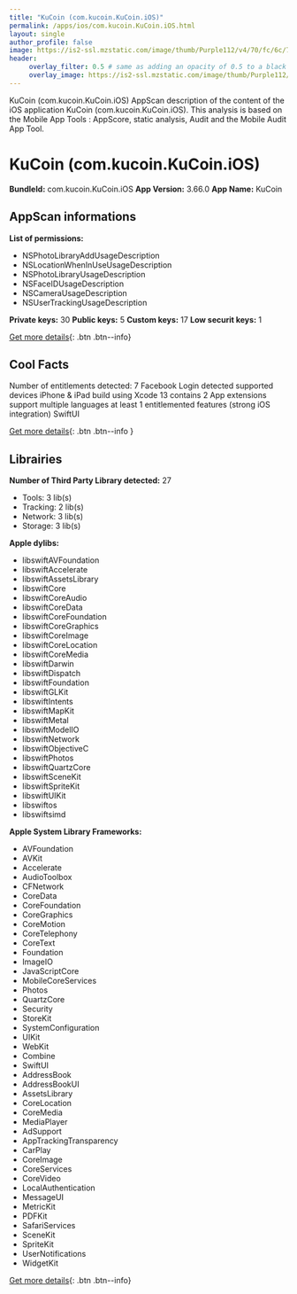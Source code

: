 ```yaml
---
title: "KuCoin (com.kucoin.KuCoin.iOS)"
permalink: /apps/ios/com.kucoin.KuCoin.iOS.html
layout: single
author_profile: false
image: https://is2-ssl.mzstatic.com/image/thumb/Purple112/v4/70/fc/6c/70fc6c44-f2a5-00cc-7556-700a3ad9f28b/AppIcon-0-0-1x_U007emarketing-0-0-0-7-0-0-sRGB-0-0-0-GLES2_U002c0-512MB-85-220-0-0.png/512x512bb.jpg
header: 
     overlay_filter: 0.5 # same as adding an opacity of 0.5 to a black background
     overlay_image: https://is2-ssl.mzstatic.com/image/thumb/Purple112/v4/70/fc/6c/70fc6c44-f2a5-00cc-7556-700a3ad9f28b/AppIcon-0-0-1x_U007emarketing-0-0-0-7-0-0-sRGB-0-0-0-GLES2_U002c0-512MB-85-220-0-0.png/512x512bb.jpg
---
```

KuCoin (com.kucoin.KuCoin.iOS) AppScan description of the content of the iOS application KuCoin (com.kucoin.KuCoin.iOS). This analysis is based on the Mobile App Tools : AppScore, static analysis, Audit and the Mobile Audit App Tool.

# KuCoin (com.kucoin.KuCoin.iOS)

**BundleId:** com.kucoin.KuCoin.iOS
**App Version:** 3.66.0
**App Name:** KuCoin


## AppScan informations 

**List of permissions:** 
- NSPhotoLibraryAddUsageDescription
- NSLocationWhenInUseUsageDescription
- NSPhotoLibraryUsageDescription
- NSFaceIDUsageDescription
- NSCameraUsageDescription
- NSUserTrackingUsageDescription
  
  
**Private keys:** 30
**Public keys:** 5
**Custom keys:** 17
**Low securit keys:** 1
  
[Get more details](/pricing.html){: .btn .btn--info}

## Cool Facts

Number of entitlements detected: 7
Facebook Login detected
supported devices iPhone & iPad
build using Xcode 13
contains 2 App extensions
support multiple languages
at least 1 entitlemented features (strong iOS integration)
SwiftUI
  
[Get more details](/pricing.html){: .btn .btn--info }

## Librairies 
**Number of Third Party Library detected:** 27
- Tools: 3 lib(s)
- Tracking: 2 lib(s)
- Network: 3 lib(s)
- Storage: 3 lib(s)


**Apple dylibs:**
- libswiftAVFoundation
- libswiftAccelerate
- libswiftAssetsLibrary
- libswiftCore
- libswiftCoreAudio
- libswiftCoreData
- libswiftCoreFoundation
- libswiftCoreGraphics
- libswiftCoreImage
- libswiftCoreLocation
- libswiftCoreMedia
- libswiftDarwin
- libswiftDispatch
- libswiftFoundation
- libswiftGLKit
- libswiftIntents
- libswiftMapKit
- libswiftMetal
- libswiftModelIO
- libswiftNetwork
- libswiftObjectiveC
- libswiftPhotos
- libswiftQuartzCore
- libswiftSceneKit
- libswiftSpriteKit
- libswiftUIKit
- libswiftos
- libswiftsimd


**Apple System Library Frameworks:**
- AVFoundation
- AVKit
- Accelerate
- AudioToolbox
- CFNetwork
- CoreData
- CoreFoundation
- CoreGraphics
- CoreMotion
- CoreTelephony
- CoreText
- Foundation
- ImageIO
- JavaScriptCore
- MobileCoreServices
- Photos
- QuartzCore
- Security
- StoreKit
- SystemConfiguration
- UIKit
- WebKit
- Combine
- SwiftUI
- AddressBook
- AddressBookUI
- AssetsLibrary
- CoreLocation
- CoreMedia
- MediaPlayer
- AdSupport
- AppTrackingTransparency
- CarPlay
- CoreImage
- CoreServices
- CoreVideo
- LocalAuthentication
- MessageUI
- MetricKit
- PDFKit
- SafariServices
- SceneKit
- SpriteKit
- UserNotifications
- WidgetKit


  
[Get more details](/pricing.html){: .btn .btn--info}

